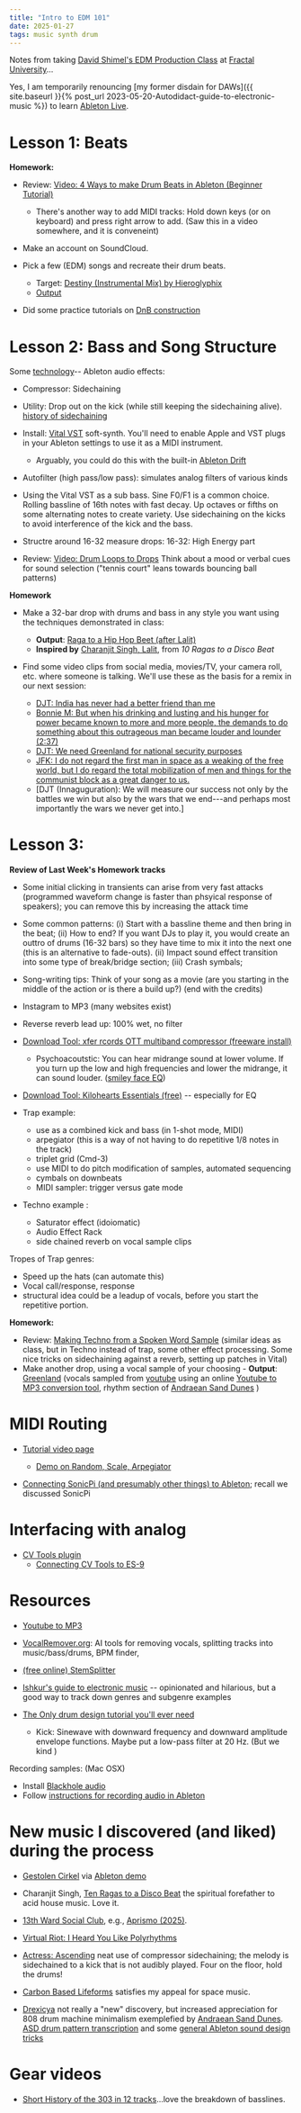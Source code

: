 ```yaml
---
title: "Intro to EDM 101"
date: 2025-01-27
tags: music synth drum
---
```


Notes from taking [David Shimel's EDM Production Class](https://open.substack.com/pub/fractaluniversity/p/david-shimel-on-edm-production) at [Fractal University](https://fractalnyc.com/university)...

Yes, I am temporarily renouncing [my former disdain for DAWs]({{ site.baseurl }}{% post_url 2023-05-20-Autodidact-guide-to-electronic-music %}) to learn [Ableton Live](https://www.ableton.com/en/live/).


# Lesson 1: Beats 

**Homework:**

- Review: [Video: 4 Ways to make Drum Beats in Ableton (Beginner Tutorial)](https://youtu.be/Xmxudicznug)
    - There's another way to add MIDI tracks: Hold down keys (or on keyboard) and press right arrow to add. (Saw this in a video somewhere, and it is conveneint)  
- Make an account on SoundCloud. 
- Pick a few (EDM) songs and recreate their drum beats. 
    - Target: [Destiny (Instrumental Mix) by Hieroglyphix](https://music.apple.com/us/album/destiny-instrumental-mix/595799814?i=595799822)
    - [Output](https://on.soundcloud.com/Azr7qMsSCNLu2xjw5)  


 - Did some practice tutorials on [DnB construction](https://www.attackmagazine.com/technique/beat-dissected/raw-drum-bass/) 

# Lesson 2: Bass and Song Structure

Some [technology](https://www.ableton.com/en/manual/live-audio-effect-reference/)-- Ableton audio effects: 
- Compressor: Sidechaining
- Utility: Drop out on the kick (while still keeping the sidechaining alive). [history of sidechaining](https://www.ableton.com/en/blog/sidechain-compression-part-1/#:~:text=It%20may%20shock%20you%20to,the%20specific%20sibilant%20sounds%20appeared.)
- Install: [Vital VST](http://vital.audio) soft-synth. You'll need to enable Apple and VST plugs in your Ableton settings to use it as a MIDI instrument.
    - Arguably, you could do this with the built-in [Ableton Drift](https://www.ableton.com/en/blog/drift-exploring-the-new-synth-in-live-113/)
- Autofilter (high pass/low pass): simulates analog filters of various kinds

- Using the Vital VST as a sub bass. Sine F0/F1 is a common choice. Rolling bassline of 16th notes with fast decay.  Up octaves or fifths on some alternating notes to create variety. Use sidechaining on the kicks to avoid interference of the kick and the bass.

-  Structre around 16-32 measure drops: 16-32: High Energy part

- Review: [Video: Drum Loops to Drops](https://youtu.be/5JFz6jfkxmA )
Think about a mood or verbal cues for sound selection ("tennis court" leans towards bouncing ball patterns)


**Homework**

- Make a 32-bar drop with drums and bass in any style you want using the techniques demonstrated in class:
    - **Output**:  [Raga to a Hip Hop Beet (after Lalit)](https://soundcloud.com/dj-borscht/ragas-to-a-hip-hop-beet-after-lalit)
    - **Inspired by** [Charanjit Singh, Lalit](https://music.apple.com/us/album/lalit/1771424058?i=1771424347), from *10 Ragas to a Disco Beat*

- Find some video clips from social media, movies/TV, your camera roll, etc. where someone is talking. We'll use these as the basis for a remix in our next session:
    - [DJT: India has never had a better friend than me](https://www.youtube.com/shorts/mN8msgdZMJY)
    - [Bonnie M: But when his drinking and lusting and his hunger for power became known to more and more people, the demands to do something about this outrageous man became louder and lounder (2:37)](https://music.apple.com/us/album/rasputin/553356934?i=553356946)
    - [DJT: We need Greenland for national security purposes](https://youtu.be/i6tU1PPQbKg?si=Fkzyrul9KZ5Af1hI&t=67)
    - [JFK: I do not regard the first man in space as a weaking of the free world, but I do regard the total mobilization of men and things for the communist block as a great danger to us.](https://youtu.be/EBeyA010HIg?si=F5iu1UnuG37GSV0B&t=2163)
    - [DJT (Innaguguration): We will measure our success not only by the battles we win but also by the wars that we end---and perhaps most importantly the wars we never get into.]

# Lesson 3:

**Review of Last Week's Homework tracks**
- Some initial clicking in transients can arise from very fast attacks (programmed waveform change is faster than phsyical response of speakers); you can remove this by increasing the attack time
- Some common patterns:  (i) Start with a bassline theme and then bring in the beat; (ii) How to end?  If you want DJs to play it, you would create an outtro of drums (16-32 bars) so they have time to mix it into the next one (this is an alternative to fade-outs). (ii) Impact sound effect transition into some type of break/bridge section; (iii) Crash symbals;
- Song-writing tips: Think of your song as a movie (are you starting in the middle of the action or is there a build up?) (end with the credits)

- Instagram to MP3 (many websites exist)

- Reverse reverb lead up: 100% wet, no filter

- [Download Tool: xfer rcords OTT multiband compressor (freeware install)](https://xferrecords.com/freeware)
    - Psychoacoutstic: You can hear midrange sound at lower volume. If you turn up the low and high frequencies and lower the midrange, it can sound louder. ([smiley face EQ](https://en.wikipedia.org/wiki/Smiley_face_curve))
- [Download Tool: Kilohearts Essentials (free)](https://kilohearts.com/products/kilohearts_essentials) -- especially for EQ

- Trap example:
    - use as a combined kick and bass (in 1-shot mode, MIDI)
    - arpegiator (this is a way of not having to do repetitive 1/8 notes in the track)
    - triplet grid (Cmd-3)
    - use MIDI to do pitch modification of samples, automated sequencing
    - cymbals on downbeats
    - MIDI sampler: trigger versus gate mode

- Techno example :
    - Saturator effect (idoiomatic)
    - Audio Effect Rack
    - side chained reverb on vocal sample clips

Tropes of Trap genres:
- Speed up the hats (can automate this)
- Vocal call/response, response
- structural idea could be a leadup of vocals, before you start the repetitive portion. 

**Homework:**
- Review: [Making Techno from a Spoken Word Sample](https://www.youtube.com/watch?v=WtqlbsKrd2A) (similar ideas as class, but in Techno instead of trap, some other effect processing. Some nice tricks on sidechaining against a reverb, setting up patches in Vital)
- Make another drop, using a vocal sample of your choosing
        - **Output**: [Greenland](https://soundcloud.com/dj-borscht/greenland)  (vocals sampled from [youtube](youtu.be/i6tU1PPQbKg?si=Fkzyrul9KZ5Af1hI) using an online [Youtube to MP3 conversion tool](http://y2mate.nu), rhythm section of [Andraean Sand Dunes](https://music.apple.com/us/album/andreaen-sand-dunes/1621823222?i=1621823589) )

# MIDI Routing

- [Tutorial video page](https://www.ableton.com/en/blog/generate-endless-musical-ideas-lives-midi-devices/)
    - [Demo on Random, Scale, Arpegiator](https://www.ableton.com/en/blog/organized-chaos-generate-complex-patterns-midi-effects/)

- [Connecting SonicPi (and presumably other things) to Ableton](https://www.bax-shop.co.uk/blog/studio-recording/live-coding-in-ableton-live-surprisingly-creative/); recall we discussed SonicPi

# Interfacing with analog

- [CV Tools plugin](https://www.ableton.com/en/packs/cv-tools/)
    - [Connecting CV Tools to ES-9](https://modwiggler.com/forum/viewtopic.php?t=246390)

# Resources

- [Youtube to MP3](http://y2mate.nu) 

- [VocalRemover.org](https://vocalremover.org/splitter-ai): AI tools for removing vocals, splitting tracks into music/bass/drums, BPM finder, 

- [(free online) StemSplitter](https://voice.ai/tools/stem-splitter)

- [Ishkur's guide to electronic music](https://music.ishkur.com/) -- opinionated and hilarious, but a good way to track down genres and subgenre examples

- [The Only drum design tutorial you'll ever need](https://www.youtube.com/watch?v=WFGs91vSpIw)
    - Kick:  Sinewave with downward frequency and downward amplitude envelope functions. Maybe put a low-pass filter at 20 Hz. (But we kind )

Recording samples: (Mac OSX)
- Install [Blackhole audio](https://existential.audio/blackhole/)
- Follow [instructions for recording audio in Ableton](https://help.ableton.com/hc/en-us/articles/7938193554460-Recording-Audio) 

# New music I discovered (and liked) during the process

- [Gestolen Cirkel](https://geslotencirkel.bandcamp.com) via [Ableton demo](https://www.ableton.com/en/blog/gesloten-cirkel-free-tools-and-tips-for-spicing-up-sounds/)

- Charanjit Singh, [Ten Ragas to a Disco Beat](https://www.hiphopelectronic.com/no-daw-its-old-school-bangers/experimental-house-music-songs-charanjit-singh-raga-bhairavi) the spiritual forefather to acid house music.  Love it. 

- [13th Ward Social Club](https://13thwardsocialclub.bandcamp.com), e.g., [Aprismo (2025)](https://music.apple.com/us/album/aprismo/1787815444). 

- [Virtual Riot: I Heard You Like Polyrhythms](https://www.youtube.com/watch?v=SthcxWPXG_E&t=11s)

- [Actress: Ascending](https://youtu.be/8F-v9RZt1Z8) neat use of compressor sidechaining; the melody is sidechained to a kick that is not audibly played.  Four on the floor, hold the drums!

- [Carbon Based Lifeforms](https://music.apple.com/us/artist/carbon-based-lifeforms/26115139) satisfies my appeal for space music.

- [Drexicya](https://music.apple.com/us/artist/drexciya/5210243) not really a "new" discovery, but increased appreciation for 808 drum machine minimalism exemplefied by [Andraean Sand Dunes](https://music.apple.com/us/album/andreaen-sand-dunes/1621823222?i=1621823589). [ASD drum pattern transcription](https://n3.kemono.su/data/1e/3a/1e3a75ca5f6b5626045cb643fac84518296b53a501f553e49dc0bdfb7ad1724b.pdf?f=Drexciya+-+Andreaen+Sand+Dunes+%28Drum+Pattern+No.+96%29.pdf) and some [general Ableton sound design tricks](https://www.studiobrootle.com/drexciya-electro-beat-tutorial/)




# Gear videos

- [Short History of the 303 in 12 tracks](https://www.youtube.com/watch?v=kf2-WLK3gPA)...love the breakdown of basslines.